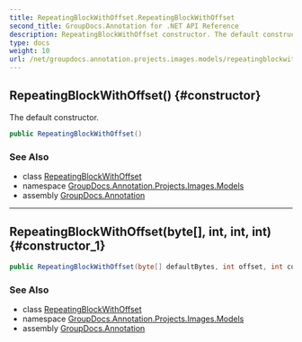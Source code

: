 ```yaml
---
title: RepeatingBlockWithOffset.RepeatingBlockWithOffset
second_title: GroupDocs.Annotation for .NET API Reference
description: RepeatingBlockWithOffset constructor. The default constructor
type: docs
weight: 10
url: /net/groupdocs.annotation.projects.images.models/repeatingblockwithoffset/repeatingblockwithoffset/
---
```

## RepeatingBlockWithOffset() {#constructor}

The default constructor.

```csharp
public RepeatingBlockWithOffset()
```

### See Also

* class [RepeatingBlockWithOffset](../)
* namespace [GroupDocs.Annotation.Projects.Images.Models](../../repeatingblockwithoffset/)
* assembly [GroupDocs.Annotation](../../../)

---

## RepeatingBlockWithOffset(byte[], int, int, int) {#constructor_1}

```csharp
public RepeatingBlockWithOffset(byte[] defaultBytes, int offset, int count, int repeatingCount)
```

### See Also

* class [RepeatingBlockWithOffset](../)
* namespace [GroupDocs.Annotation.Projects.Images.Models](../../repeatingblockwithoffset/)
* assembly [GroupDocs.Annotation](../../../)


